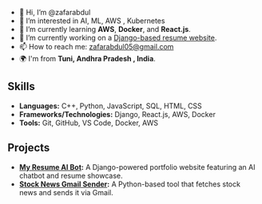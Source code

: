 - 👋 Hi, I’m @zafarabdul
- 👀 I’m interested in AI, ML, AWS , Kubernetes
- 🌱 I’m currently learning **AWS**, **Docker**, and **React.js**.
- 🔭 I’m currently working on a [Django-based resume website](https://github.com/zafarabdul/My_Resume-AI-BOT).
- 📫 How to reach me: [zafarabdul05@gmail.com](mailto:email@example.com)
- 🌍 I'm from **Tuni, Andhra Pradesh , India**.

## Skills
- **Languages:** C++, Python, JavaScript, SQL, HTML, CSS
- **Frameworks/Technologies:** Django, React.js, AWS, Docker
- **Tools:** Git, GitHub, VS Code, Docker, AWS

## Projects
- **[My Resume AI Bot](https://github.com/zafarabdul/My_Resume-AI-BOT):** A Django-powered portfolio website featuring an AI chatbot and resume showcase.
- **[Stock News Gmail Sender](https://github.com/zafarabdul/Stock-News-Gmail_Sender):** A Python-based tool that fetches stock news and sends it via Gmail.
